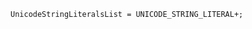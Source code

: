 <!-- This file is generated automatically by infrastructure scripts. Please don't edit by hand. -->

```{ .ebnf .slang-ebnf #UnicodeStringLiteralsList }
UnicodeStringLiteralsList = UNICODE_STRING_LITERAL+;
```

